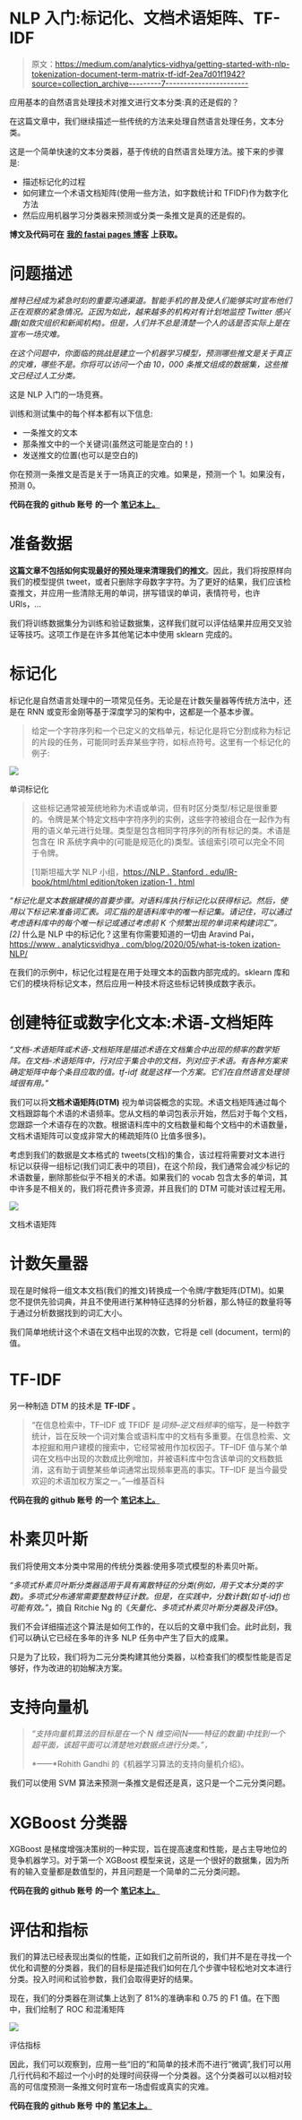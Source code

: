 # NLP 入门:标记化、文档术语矩阵、TF-IDF

> 原文：<https://medium.com/analytics-vidhya/getting-started-with-nlp-tokenization-document-term-matrix-tf-idf-2ea7d01f1942?source=collection_archive---------7----------------------->

应用基本的自然语言处理技术对推文进行文本分类:真的还是假的？

在这篇文章中，我们继续描述一些传统的方法来处理自然语言处理任务，文本分类。

这是一个简单快速的文本分类器，基于传统的自然语言处理方法。接下来的步骤是:

*   描述标记化的过程
*   如何建立一个术语文档矩阵(使用一些方法，如字数统计和 TFIDF)作为数字化方法
*   然后应用机器学习分类器来预测或分类一条推文是真的还是假的。

**博文及代码可在** [**我的 fastai pages 博客**](https://edumunozsala.github.io/BlogEms/jupyter/nlp/classification/python/2020/07/31/Intro_NLP_1_TFIDF_Text_Classification.html) **上获取。**

# 问题描述

*推特已经成为紧急时刻的重要沟通渠道。智能手机的普及使人们能够实时宣布他们正在观察的紧急情况。正因为如此，越来越多的机构对有计划地监控 Twitter 感兴趣(如救灾组织和新闻机构)。但是，人们并不总是清楚一个人的话是否实际上是在宣布一场灾难。*

*在这个问题中，你面临的挑战是建立一个机器学习模型，预测哪些推文是关于真正的灾难，哪些不是。你将可以访问一个由 10，000 条推文组成的数据集，这些推文已经过人工分类。*

这是 NLP 入门的一场竞赛。

训练和测试集中的每个样本都有以下信息:

*   一条推文的文本
*   那条推文中的一个关键词(虽然这可能是空白的！)
*   发送推文的位置(也可以是空白的)

你在预测一条推文是否是关于一场真正的灾难。如果是，预测一个 1。如果没有，预测 0。

**代码在我的 github 账号** **的一个** [**笔记本上。**](https://github.com/edumunozsala/Intro-NLP-Text-Classification/blob/master/Intro_NLP_1_TFIDF_Text_Classification.ipynb)

# 准备数据

**这篇文章不包括如何实现最好的预处理来清理我们的推文**。因此，我们将按原样向我们的模型提供 tweet，或者只删除字母数字字符。为了更好的结果，我们应该检查推文，并应用一些清除无用的单词，拼写错误的单词，表情符号，也许 URIs，…

我们将训练数据集分为训练和验证数据集，这样我们就可以评估结果并应用交叉验证等技巧。这项工作是在许多其他笔记本中使用 sklearn 完成的。

# 标记化

标记化是自然语言处理中的一项常见任务。无论是在计数矢量器等传统方法中，还是在 RNN 或变形金刚等基于深度学习的架构中，这都是一个基本步骤。

> 给定一个字符序列和一个已定义的文档单元，标记化是将它分割成称为标记的片段的任务，可能同时丢弃某些字符，如标点符号。这里有一个标记化的例子:

![](img/17b72ae6b7a03c73ef20499c017f62a3.png)

单词标记化

> 这些标记通常被笼统地称为术语或单词，但有时区分类型/标记是很重要的。令牌是某个特定文档中字符序列的实例，这些字符被组合在一起作为有用的语义单元进行处理。类型是包含相同字符序列的所有标记的类。术语是包含在 IR 系统字典中的(可能是规范化的)类型。该组索引项可以完全不同于令牌。
> 
> [1]斯坦福大学 NLP 小组，[https://NLP . Stanford . edu/IR-book/html/html edition/token ization-1 . html](https://nlp.stanford.edu/IR-book/html/htmledition/tokenization-1.html)

*“标记化是文本数据建模的首要步骤。对语料库执行标记化以获得标记。然后，使用以下标记来准备词汇表。词汇指的是语料库中的唯一标记集。请记住，可以通过考虑语料库中的每个唯一标记或通过考虑前 K 个频繁出现的单词来构建词汇”。[2]* 什么是 NLP 中的标记化？这里有你需要知道的一切由 Aravind Pai，[https://www . analyticsvidhya . com/blog/2020/05/what-is-token ization-NLP/](https://www.analyticsvidhya.com/blog/2020/05/what-is-tokenization-nlp/)

在我们的示例中，标记化过程是在用于处理文本的函数内部完成的。sklearn 库和它们的模块将标记文本，然后应用一种技术将这些标记转换成数字表示。

# 创建特征或数字化文本:术语-文档矩阵

*“文档-术语矩阵或术语-文档矩阵是描述术语在文档集合中出现的频率的数学矩阵。在文档-术语矩阵中，行对应于集合中的文档，列对应于术语。有各种方案来确定矩阵中每个条目应取的值。tf-idf 就是这样一个方案。它们在自然语言处理领域很有用。”*

我们可以将**文档术语矩阵(DTM)** 视为单词袋概念的实现。术语文档矩阵通过每个文档跟踪每个术语的术语频率。您从文档的单词包表示开始，然后对于每个文档，您跟踪一个术语存在的次数。根据语料库中的文档数量和每个文档中的术语数量，文档术语矩阵可以变成非常大的稀疏矩阵(0 比值多很多)。

考虑到我们的数据是文本格式的 tweets(文档)的集合，该过程将需要对文本进行标记以获得一组标记(我们词汇表中的项目)，在这个阶段，我们通常会减少标记的术语数量，删除那些似乎不相关的术语。如果我们的 vocab 包含太多的单词，其中许多是不相关的，我们将花费许多资源，并且我们的 DTM 可能对该过程无用。

![](img/953ab151930eae61e67dc6afb6786d9c.png)

文档术语矩阵

# 计数矢量器

现在是时候将一组文本文档(我们的推文)转换成一个令牌/字数矩阵(DTM)。如果您不提供先验词典，并且不使用进行某种特征选择的分析器，那么特征的数量将等于通过分析数据找到的词汇大小。

我们简单地统计这个术语在文档中出现的次数，它将是 cell (document，term)的值。

# TF-IDF

另一种制造 DTM 的技术是 **TF-IDF** 。

> “在信息检索中，TF–IDF 或 TFIDF 是*词频–逆文档频率*的缩写，是一种数字统计，旨在反映一个词对集合或语料库中的文档有多重要。在信息检索、文本挖掘和用户建模的搜索中，它经常被用作加权因子。TF–IDF 值与某个单词在文档中出现的次数成比例增加，并被语料库中包含该单词的文档数抵消，这有助于调整某些单词通常出现频率更高的事实。TF–IDF 是当今最受欢迎的术语加权方案之一。”—维基百科

**代码在我的 github 账号** **的一个** [**笔记本上。**](https://github.com/edumunozsala/Intro-NLP-Text-Classification/blob/master/Intro_NLP_1_TFIDF_Text_Classification.ipynb)

# 朴素贝叶斯

我们将使用文本分类中常用的传统分类器:使用多项式模型的朴素贝叶斯。

*“多项式朴素贝叶斯分类器适用于具有离散特征的分类(例如，用于文本分类的字数)。多项式分布通常需要整数特征计数。但是，在实践中，分数计数(如 tf-idf)也可能有效。”*，摘自 Ritchie Ng 的《*矢量化、多项式朴素贝叶斯分类器及评估*》。

我们不会详细描述这个算法是如何工作的，在以后的文章中我们会。此时此刻，我们可以确认它已经在多年的许多 NLP 任务中产生了巨大的成果。

只是为了比较，我们将为二元分类构建其他分类器，以检查我们的模型性能是否足够好，作为改进的初始解决方案。

# 支持向量机

> *“支持向量机算法的目标是在一个 N 维空间(N——特征的数量)中找到一个超平面，该超平面可以清楚地对数据点进行分类。”，*
> 
> *——*Rohith Gandhi 的《机器学习算法的支持向量机介绍》。

我们可以使用 SVM 算法来预测一条推文是假还是真，这只是一个二元分类问题。

# XGBoost 分类器

XGBoost 是梯度增强决策树的一种实现，旨在提高速度和性能，是占主导地位的竞争机器学习。对于第一个 XGBoost 模型来说，这是一个很好的数据集，因为所有的输入变量都是数值型的，并且问题是一个简单的二元分类问题。

**代码在我的 github 账号** **的一个** [**笔记本上。**](https://github.com/edumunozsala/Intro-NLP-Text-Classification/blob/master/Intro_NLP_1_TFIDF_Text_Classification.ipynb)

# 评估和指标

我们的算法已经表现出类似的性能，正如我们之前所说的，我们并不是在寻找一个优化和调整的分类器，我们的目标是描述我们如何在几个步骤中轻松地对文本进行分类。投入时间和试验参数，我们会取得更好的结果。

现在，我们的分类器在测试集上达到了 81%的准确率和 0.75 的 F1 值。在下图中，我们绘制了 ROC 和混淆矩阵

![](img/24a0b35aece28b3778254df7ec9234aa.png)

评估指标

因此，我们可以观察到，应用一些“旧的”和简单的技术而不进行“微调”,我们可以用几行代码和不超过一个小时的处理时间获得一个分类器。这个分类器可以以相对较高的可信度预测一条推文何时宣布一场虚假或真实的灾难。

**代码在我的 github 账号** **中的** [**笔记本上。**](https://github.com/edumunozsala/Intro-NLP-Text-Classification/blob/master/Intro_NLP_1_TFIDF_Text_Classification.ipynb)
